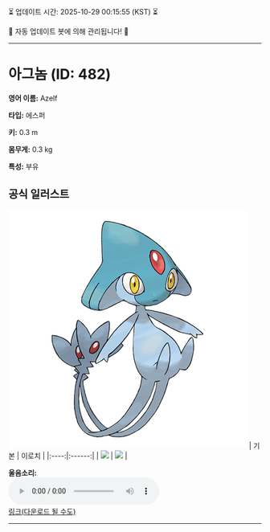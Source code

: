 
⏳ 업데이트 시간: 2025-10-29 00:15:55 (KST) ⏳

🤖 자동 업데이트 봇에 의해 관리됩니다! 🤖

---

# 아그놈 (ID: 482)
**영어 이름:** Azelf

**타입:** 에스퍼

**키:** 0.3 m

**몸무게:** 0.3 kg

**특성:** 부유

## 공식 일러스트
![](https://raw.githubusercontent.com/PokeAPI/sprites/master/sprites/pokemon/other/official-artwork/482.png)
| 기본 | 이로치 |
|:----:|:------:|
| <img src="http://play.pokemonshowdown.com/sprites/ani/azelf.gif" width="200"> | <img src="http://play.pokemonshowdown.com/sprites/ani-shiny/azelf.gif" width="200"> |

**울음소리:**<br><audio controls src="https://raw.githubusercontent.com/PokeAPI/cries/main/cries/pokemon/latest/482.ogg"></audio><br> [링크(다운로드 될 수도)](https://raw.githubusercontent.com/PokeAPI/cries/main/cries/pokemon/latest/482.ogg)


---
